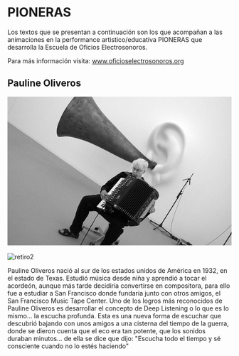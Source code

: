 # PIONERAS
Los textos que se presentan a continuación son los que acompañan a las animaciones en la performance artistico/educativa PIONERAS que desarrolla la Escuela de Oficios Electrosonoros.

Para más información visita:
www.oficioselectrosonoros.org

## Pauline Oliveros

![alt text](/fotos/pauline.jpg)

![retiro2](https://user-images.githubusercontent.com/31345048/34748663-ecf7c1f0-f59d-11e7-8ef2-25b207df072b.jpeg)

Pauline Oliveros nació al sur de los estados unidos de América en 1932, en el estado de Texas.  Estudió música desde niña y aprendió a tocar el acordeón, aunque más tarde decidiría convertirse en compositora, para ello fue a estudiar a San Francisco donde fundaría junto con otros amigos, el San Francisco Music Tape Center. Uno de los logros más reconocidos de Pauline Oliveros es desarrollar el concepto de Deep Listening o lo que es lo mismo... la escucha profunda. Esta es una nueva forma de escuchar que descubrió bajando con unos amigos a una cisterna del tiempo de la guerra, donde se dieron cuenta que el eco era tan potente, que los sonidos duraban minutos... de ella se dice que dijo: "Escucha todo el tiempo y sé consciente cuando no lo estés haciendo"
